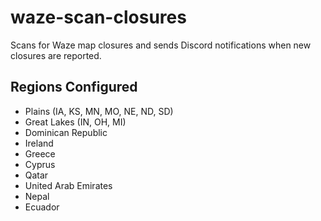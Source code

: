 # waze-scan-closures

Scans for Waze map closures and sends Discord notifications when new closures are reported.

## Regions Configured
* Plains (IA, KS, MN, MO, NE, ND, SD)
* Great Lakes (IN, OH, MI)
* Dominican Republic
* Ireland
* Greece
* Cyprus
* Qatar
* United Arab Emirates
* Nepal
* Ecuador

